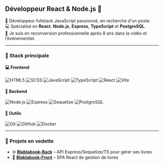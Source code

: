 ## Développeur React & Node.js 💫

🎯 Développeur fullstack JavaScript passionné, en recherche d'un poste.  
💻 Spécialisé en **React**, **Node.js**, **Express**, **TypeScript** et **PostgreSQL**.  
🚀 Je suis en reconversion professionnelle après 8 ans dans la vidéo et l’événementiel.

---

### 🧰 Stack principale

#### 💻 Frontend
![HTML5](https://img.shields.io/badge/-HTML5-E34F26?style=flat-square&logo=html5&logoColor=white)
![SCSS](https://img.shields.io/badge/-SCSS-CC6699?style=flat-square&logo=sass&logoColor=white)
![JavaScript](https://img.shields.io/badge/-JavaScript-F7DF1E?style=flat-square&logo=javascript&logoColor=black)
![TypeScript](https://img.shields.io/badge/-TypeScript-3178C6?style=flat-square&logo=typescript&logoColor=white)
![React](https://img.shields.io/badge/-React-61DAFB?style=flat-square&logo=react)
![Vite](https://img.shields.io/badge/-Vite-646CFF?style=flat-square&logo=vite&logoColor=white)

#### 🔧 Backend
![Node.js](https://img.shields.io/badge/-Node.js-339933?style=flat-square&logo=node.js)
![Express](https://img.shields.io/badge/-Express-000000?style=flat-square&logo=express)
![Sequelize](https://img.shields.io/badge/-Sequelize-52B0E7?style=flat-square&logo=sequelize&logoColor=white)
![PostgreSQL](https://img.shields.io/badge/-PostgreSQL-336791?style=flat-square&logo=postgresql)

#### 📁 Outils
![Git](https://img.shields.io/badge/-Git-F05032?style=flat-square&logo=git&logoColor=white)
![GitHub](https://img.shields.io/badge/-GitHub-181717?style=flat-square&logo=github)
![Docker](https://img.shields.io/badge/-Docker-2496ED?style=flat-square&logo=docker&logoColor=white)

---

### 📁 Projets en vedette

- 🌐 [**Blablabook-Back**](https://github.com/WilliamDodart/Blablabook-back) – API Express/Sequelize/TS pour gérer ses livres
- 🔖 [**Blablabook-Front**](https://github.com/ton-pseudo/ma-bibliotheque) – SPA React de gestion de livres



